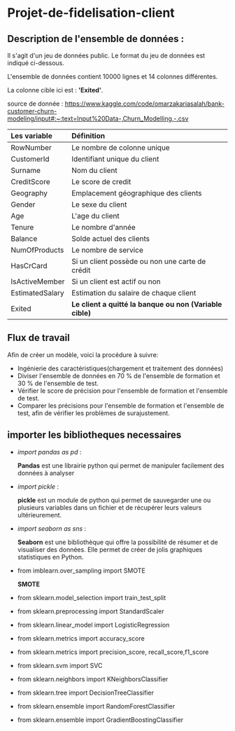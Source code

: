 # Projet-de-fidelisation-client
## Description de l'ensemble de données :
Il s'agit d'un jeu de données public. Le format du jeu de données est indiqué ci-dessous.

L'ensemble de données contient 10000 lignes et 14 colonnes différentes.

La colonne cible ici est : **'Exited'**.

source de donnée : https://www.kaggle.com/code/omarzakariasalah/bank-customer-churn-modeling/input#:~:text=Input%20Data-,Churn_Modelling,-.csv

|Les variable| Définition|
|:-----------|:----------|
|RowNumber | Le nombre de colonne unique|
|CustomerId | Identifiant unique du client|
|Surname | Nom du client|
|CreditScore | Le score de credit|
|Geography | Emplacement géographique des clients|
|Gender | Le sexe du client|
|Age | L'age du client|
|Tenure | Le nombre d'année|
|Balance | Solde actuel des clients|
|NumOfProducts | Le nombre de service|
|HasCrCard | Si un client possède ou non une carte de crédit|
|IsActiveMember | Si un client est actif ou non|
|EstimatedSalary | Estimation du salaire de chaque client|
|Exited | **Le client a quitté la banque ou non (Variable cible)**|


## Flux de travail
Afin de créer un modèle, voici la procédure à suivre: 
- Ingénierie des caractéristiques(chargement et traitement des données)
- Diviser l'ensemble de données en 70 % de l'ensemble de formation et 30 % de l'ensemble de test.
- Vérifier le score de précision pour l'ensemble de formation et l'ensemble de test.
- Comparer les précisions pour l'ensemble de formation et l'ensemble de test, afin de vérifier les problèmes de surajustement.

## importer les bibliotheques necessaires
- *import pandas as pd* : 

    **Pandas** est une librairie python qui permet de manipuler facilement des données à analyser
- *import pickle* :

    **pickle** est un module de python qui permet de sauvegarder une ou plusieurs variables dans un fichier et de récupérer leurs valeurs ultérieurement.
- *import seaborn as sns* :

    **Seaborn** est une bibliothèque qui offre la possibilité de résumer et de visualiser des données. Elle permet de créer de jolis graphiques statistiques en Python.
- from imblearn.over_sampling import SMOTE

    **SMOTE** 
- from sklearn.model_selection import train_test_split
- from sklearn.preprocessing import StandardScaler
- from sklearn.linear_model import LogisticRegression
- from sklearn.metrics import accuracy_score
- from sklearn.metrics import precision_score, recall_score,f1_score
- from sklearn.svm import SVC
- from sklearn.neighbors import KNeighborsClassifier
- from sklearn.tree import DecisionTreeClassifier
- from sklearn.ensemble import RandomForestClassifier
- from sklearn.ensemble import GradientBoostingClassifier

